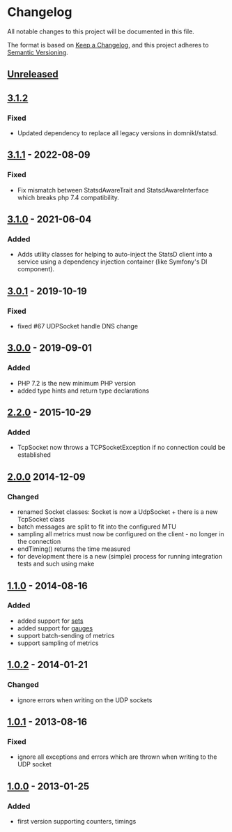 # Changelog
All notable changes to this project will be documented in this file.

The format is based on [Keep a Changelog](https://keepachangelog.com/en/1.0.0/),
and this project adheres to [Semantic Versioning](https://semver.org/spec/v2.0.0.html).

## [Unreleased]

## [3.1.2]
### Fixed
- Updated dependency to replace all legacy versions in domnikl/statsd.

## [3.1.1] - 2022-08-09
### Fixed
- Fix mismatch between StatsdAwareTrait and StatsdAwareInterface which breaks php 7.4 compatibility.

## [3.1.0] - 2021-06-04
### Added
- Adds utility classes for helping to auto-inject the StatsD client into a service using a dependency injection container (like Symfony's DI component).

## [3.0.1] - 2019-10-19
### Fixed
- fixed #67 UDPSocket handle DNS change

## [3.0.0] - 2019-09-01
### Added
- PHP 7.2 is the new minimum PHP version
- added type hints and return type declarations

## [2.2.0] - 2015-10-29
### Added
- TcpSocket now throws a TCPSocketException if no connection could be established

## [2.0.0] 2014-12-09
### Changed
- renamed Socket classes: Socket is now a UdpSocket + there is a new TcpSocket class
- batch messages are split to fit into the configured MTU
- sampling all metrics must now be configured on the client - no longer in the connection
- endTiming() returns the time measured
- for development there is a new (simple) process for running integration tests and such using make

## [1.1.0] - 2014-08-16
### Added
- added support for [sets](https://github.com/etsy/statsd/blob/master/docs/metric_types.md#sets)
- added support for [gauges](https://github.com/etsy/statsd/blob/master/docs/metric_types.md#gauges)
- support batch-sending of metrics
- support sampling of metrics

## [1.0.2] - 2014-01-21
### Changed
- ignore errors when writing on the UDP sockets

## [1.0.1] - 2013-08-16
### Fixed
- ignore all exceptions and errors which are thrown when writing to the UDP socket

## [1.0.0] - 2013-01-25
### Added
- first version supporting counters, timings

[Unreleased]: https://github.com/Slickdeals/statsd-php/compare/3.1.2...HEAD
[3.1.2]: https://github.com/Slickdeals/statsd-php/compare/3.1.1...3.1.2
[3.1.1]: https://github.com/Slickdeals/statsd-php/compare/3.1.0...3.1.1
[3.1.0]: https://github.com/Slickdeals/statsd-php/compare/3.0.1...3.1.0
[3.0.1]: https://github.com/Slickdeals/statsd-php/compare/3.0.0...3.0.1
[3.0.0]: https://github.com/Slickdeals/statsd-php/compare/2.2.0...3.0.0
[2.2.0]: https://github.com/Slickdeals/statsd-php/compare/2.0.0...2.2.0
[2.0.0]: https://github.com/Slickdeals/statsd-php/compare/1.1.0...2.0.0
[1.1.0]: https://github.com/Slickdeals/statsd-php/compare/1.0.2...1.1.0
[1.0.2]: https://github.com/Slickdeals/statsd-php/compare/1.0.1...1.0.2
[1.0.1]: https://github.com/Slickdeals/statsd-php/compare/1.0.0...1.0.1
[1.0.1]: https://github.com/Slickdeals/statsd-php/compare/1.0.0...1.0.1
[1.0.0]: https://github.com/Slickdeals/statsd-php/releases/tag/1.0.0
